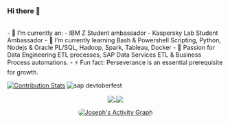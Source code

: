 ### Hi there 👋

<br/>
- 🔭 I’m currently an:
    - IBM Z Student ambassador
    - Kaspersky Lab Student Ambassador
- 🌱 I’m currently learning Bash & Powershell Scripting, Python, Nodejs & Oracle PL/SQL, Hadoop, Spark, Tableau, Docker
- 🤔 Passion for Data Engineering ETL processes, SAP Data Services ETL & Business Process automations.
- ⚡ Fun fact: Perseverance is an essential prerequisite for growth.

[![Contribution Stats](https://github-contribution-stats.vercel.app/api/?username=Ngugisenior)](https://github.com/LordDashMe/github-contribution-stats/)
![sap devtoberfest](https://devrel-tools-prod-scn-badges-srv.cfapps.eu10.hana.ondemand.com/showcaseBadges/josephmuiruri)

<p align = "center">
<a href="https://github.com/anuraghazra/github-readme-stats">
  <img align="center" src="https://github-readme-stats.vercel.app/api?username=Ngugisenior&count_private=true&show_icons=true&theme=dark&line_height=27" />
</a>
<a href="https://github.com/anuraghazra/github-readme-stats">
  <img align="center" src="https://github-readme-stats.vercel.app/api/top-langs/?username=Ngugisenior&show_icons=true&theme=dark" />
</a>
</p>

<div align="center">
  <a href="#">
  <img style="border-radius:20px; overflow:hidden;"
       alt="Joseph's Activity Graph" 
       src="https://activity-graph.herokuapp.com/graph?username=Ngugisenior&custom_title=Ngugisenior&count_private=true&theme=react-dark" />
  </a>
</div>




